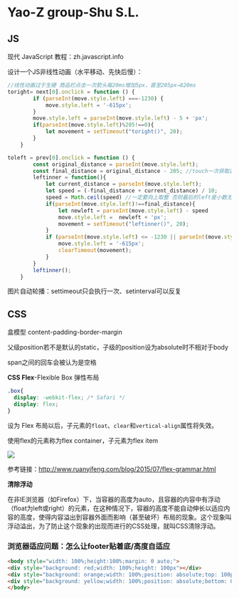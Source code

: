 # Yao-Z group-Shu S.L.

## JS

现代 JavaScript 教程：zh.javascript.info

设计一个JS非线性动画（水平移动、先快后慢）：

```javascript
//线性动画过于生硬 商品栏点击一次箭头每20ms增加5px，直至205px→820ms
toright= next[0].onclick = function () {
        if (parseInt(move.style.left) ===-1230) {
            move.style.left = '-615px';
        }
        move.style.left = parseInt(move.style.left) - 5 + 'px';
        if(parseInt(move.style.left)%205!==0){
            let movement = setTimeout("toright()", 20);
        }
    }
```

```javascript
toleft = prev[0].onclick = function () {
        const original_distance = parseInt(move.style.left);
        const final_distance = original_distance - 205; //touch一次获取这两项
        leftinner = function(){
            let current_distance = parseInt(move.style.left);
            let speed = (-final_distance + current_distance) / 10;
            speed = Math.ceil(speed) //一定要向上取整 否则最后的left是小数无法满足要求
            if(parseInt(move.style.left)!==final_distance){
                let newleft = parseInt(move.style.left) - speed
                move.style.left =  newleft + 'px';
                movement = setTimeout("leftinner()", 20);
            }
            if (parseInt(move.style.left) <= -1230 || parseInt(move.style.left)>=0 ) { //初始化
                move.style.left = '-615px';
                clearTimeout(movement);
            }
        }
        leftinner();
    }
```

图片自动轮播：settimeout只会执行一次、setinterval可以反复

## CSS

盒模型 content-padding-border-margin

父级position若不是默认的static，子级的position设为absolute时不相对于body

span之间的回车会被认为是空格

**CSS Flex**-Flexible Box 弹性布局

```css
.box{
  display: -webkit-flex; /* Safari */
  display: flex;
}
```

设为 Flex 布局以后，子元素的`float`、`clear`和`vertical-align`属性将失效。

使用flex的元素称为flex container，子元素为flex item

![](http://www.ruanyifeng.com/blogimg/asset/2015/bg2015071004.png)

参考链接：http://www.ruanyifeng.com/blog/2015/07/flex-grammar.html

**清除浮动**

在非IE浏览器（如Firefox）下，当容器的高度为auto，且容器的内容中有浮动（float为left或right）的元素，在这种情况下，容器的高度不能自动伸长以适应内容的高度，使得内容溢出到容器外面而影响（甚至破坏）布局的现象。这个现象叫浮动溢出，为了防止这个现象的出现而进行的CSS处理，就叫CSS清除浮动。

### 浏览器适应问题：怎么让footer贴着底/高度自适应

```html
<body style="width: 100%;height:100%;margin: 0 auto;">
<div style="background: red;width: 100%;height: 100px"></div>
<div style="background: orange;width: 100%;position: absolute;top: 100px;bottom: 100px"></div>
<div style="background: yellow;width: 100%;position: absolute;bottom: 0;height: 100px"></div>
</body>
```


